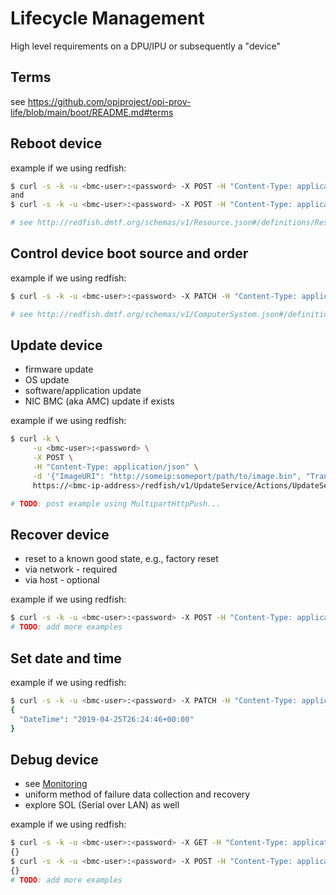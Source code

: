 # Lifecycle Management

High level requirements on a DPU/IPU or subsequently a "device"

## Terms

see <https://github.com/opiproject/opi-prov-life/blob/main/boot/README.md#terms>

## Reboot device

example if we using redfish:

```bash
$ curl -s -k -u <bmc-user>:<password> -X POST -H "Content-Type: application/json" -d '{"ResetType": "ForceRestart"}' https://<bmc-ip-address>/redfish/v1/Managers/<ID>/Actions/Manager.Reset
and
$ curl -s -k -u <bmc-user>:<password> -X POST -H "Content-Type: application/json" -d '{"ResetType": "PowerCycle"}' https://<bmc-ip-address>/redfish/v1/Systems/<ID>/Actions/ComputerSystem.Reset

# see http://redfish.dmtf.org/schemas/v1/Resource.json#/definitions/ResetType
```

## Control device boot source and order

example if we using redfish:

```bash
$ curl -s -k -u <bmc-user>:<password> -X PATCH -H "Content-Type: application/json" -d '{"Boot": {"BootSourceOverrideTarget":"Pxe"} }' https://<bmc-ip-address>/redfish/v1/Systems/<ID>

# see http://redfish.dmtf.org/schemas/v1/ComputerSystem.json#/definitions/BootSource
```

## Update device

* firmware update
* OS update
* software/application update
* NIC BMC (aka AMC) update if exists

example if we using redfish:

```bash
$ curl -k \
     -u <bmc-user>:<password> \
     -X POST \
     -H "Content-Type: application/json" \
     -d '{"ImageURI": "http://someip:someport/path/to/image.bin", "TransferProtocol":"HTTP", "Targets": ["/redfish/v1/UpdateService/FirmwareInventory/BMC<#>"]}' \
     https://<bmc-ip-address>/redfish/v1/UpdateService/Actions/UpdateService.SimpleUpdate

# TODO: post example using MultipartHttpPush...
```

## Recover device

* reset to a known good state, e.g., factory reset
* via network - required
* via host - optional

example if we using redfish:

```bash
$ curl -s -k -u <bmc-user>:<password> -X POST -H "Content-Type: application/json" -d '{"ResetType": "ResetAll"}' https://<bmc-ip-address>/redfish/v1/Managers/<ID>/Actions/Manager.ResetToDefaults
# TODO: add more examples
```

## Set date and time

example if we using redfish:

```bash
$ curl -s -k -u <bmc-user>:<password> -X PATCH -H "Content-Type: application/json" -d '{"DateTime": "2019-04-25T26:24:46+00:00"}' https://<bmc-ip-address>/redfish/v1/Managers/<ID>
{
  "DateTime": "2019-04-25T26:24:46+00:00"
}
```

## Debug device

* see [Monitoring](https://github.com/opiproject/otel)
* uniform method of failure data collection and recovery
* explore SOL (Serial over LAN) as well

example if we using redfish:

```bash
$ curl -s -k -u <bmc-user>:<password> -X GET -H "Content-Type: application/json" https://<bmc-ip-address>/redfish/v1/Managers/<ID>/LogServices/{LogServiceId}/Entries
{}
$ curl -s -k -u <bmc-user>:<password> -X POST -H "Content-Type: application/json" https://<bmc-ip-address>/redfish/v1/Managers/<ID>/LogServices/{LogServiceId}/Actions/LogService.ClearLog
{}
# TODO: add more examples
```

